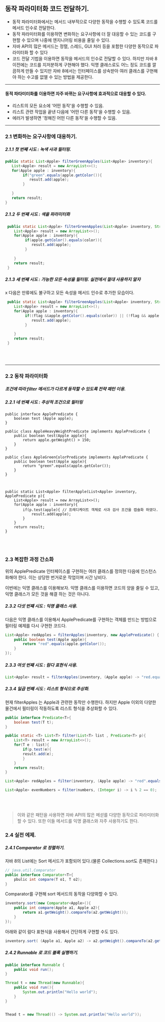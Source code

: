 ## 동작 파라미터화 코드 전달하기. 

- 동작 파라미터화에서는 메서드 내부적으로 다양한 동작을 수행할 수 있도록 코드를 메서드 인수로 전달한다.
- 동작 파라미터화를 이용하면 변화하는 요구사항에 더 잘 대응할 수 있는 코드를 구현할 수 있으며 나중에 엔지니어링 비용을 줄일 수 있다.
- 자바 API의 많은 메서드는 정렬, 스레드, GUI 처러 등을 포함한 다양한 동작으로 파라미터화 할 수 있다 
- 코드 전달 기법을 이용하면 동작을 메서드의 인수로 전달할 수 있다. 하지만 자바 8 이전에는 코드를 지저분하게 구현해야 했다. 익명 클래스로도 어느 정도 코드를 깔끔하게 만들 수 있지만 자바 8에서는 인터페이스를 상속받아 여러 클래스를 구현해야 하는 수고를 없앨 수 있는 방법을 제공한다.

---

#### 동적 파타미터화를 이용하면 자주 바뀌는 요구사항에 효과적으로 대응할 수 있다. 

- 리스트의 모든 요소에 '어떤 동작'을 수행할 수 있음. 
- 리스트 관련 작업을 끝낸 다음에 '어떤 다른 동작'을 수행할 수 있음. 
- 에러가 발생하면 '정해진 어떤 다른 동작'을 수행할 수 있음. 


---

### 2.1 변화하는 요구사항에 대응하기. 

##### 2.1.1 첫 번째 시도 : 녹색 사과 필터링. 
 ```java
 public static List<Apple> filterGreenApples(List<Apple> inventory){
    List<Apple> result = new ArrayList<>(); 
    for(Apple apple : inventory){
         if("green".equals(apple.getColor()){
            result.add(apple);
         }
    
    }
    return result; 
 }
```


##### 2.1.2 두 번째 시도 : 색을 파라미터화 

```java
 public static List<Apple> filterGreenApples(List<Apple> inventory, String color){
    List<Apple> result = new ArrayList<>(); 
    for(Apple apple : inventory){
         if(apple.getColor().equals(color)){
            result.add(apple);
         }
    
    }
    return result; 
 }
```

##### 2.1.3 세 번째 시도 : 가능한 모든 속성을 필터링.<span style : color =  red> 실전에서 절대 사용하지 말자 </span>

x 다음은 만류에도 불구하고 모든 속성을 메서드 인수로 추가한 모습이다. 

```java
 public static List<Apple> filterGreenApples(List<Apple> inventory, String color, int weight, boolean flag ){
    List<Apple> result = new ArrayList<>(); 
    for(Apple apple : inventory){
         if((flag &&apple.getColor().equals(color)) || (!flag && apple.getWeight() > weight)){
            result.add(apple);
         }
    
    }
    return result; 
 }
```

<br><br>

---

### 2.2 동작 파라미터화 

##### 조건에 따라 filter 메서드가 다르게 동작할 수 있도록 전략 패턴 이용. 

##### 2.2.1 네 번째 시도 : 추상적 조건으로 필터링 
```jav
public interface ApplePredicate {
    boolean test (Apple apple);
}

public class AppleHeavyWeightPredicate implements ApplePredicate {
    public boolean test(Apple apple){
        return apple.getWeight() > 150; 
    }
}

public class AppleGreenColorPredicate implements ApplePredicate {
    public boolean test(Apple apple){
        return "green".equals(apple.getColor()); 
    }
}



public static List<Apple> filterApple(List<Apple> inventory, ApplePredicate p){
    List<Apple> result = new ArrayList<>();
    for(Apple apple : inventory){
        if(p.test(apple){ // 프레디케이트 객체로 사과 검사 조건을 캡슐화 하였다. 
            result.add(apple);
        }
    }
    return result; 
}
```

<br><br>

### 2.3 복잡한 과정 간소화 

위의 ApplePredicate 인터페이스를 구현하는 여러 클래스를 정의한 다음에 인스턴스화해야 한다. 이는 상당한 번거로운 작업이며 시간 낭비다. 

이번에는 익명 클래스를 이용해보자. 익명 클래스를 이용하면 코드의 양을 줄일 수 있고, 익명 클래스가 모든 것을 해결 하는 것은 아니다. 

##### 2.3.2 다섯 번쨰 시도 : 익명 클래스 사용. 

다음은 익명 클래스를 이용해서 ApplePredicate를 구현하는 객체를 만드는 방법으로 필터링 예제를 다시 구현한 코드다.
```java
List<Apple> redApples = filterApples(inventory, new ApplePredicate() {
    public boolean test(Apple apple){
        return "red".equals(apple.getColor());
    }
});

```

##### 2.3.3 여섯 번째 시도 : 람다 표현식 사용. 
```java
List<Apple> result = filterApples(inventory, (Apple apple) -> "red.equals(apple.getColor()));
```

##### 2.3.4 일곱 번째 시도 : 리스트 형식으로 추상화. 

현재 filterApples 는 Apple과 관련한 동작만 수행한다. 하지만 Apple 이외의 다양한 물건에서 필터링이 작동하도록 리스트 형식을 추상화할 수 있다. 
```java
public interface Predicate<T>{
    boolean test(T t);
}

public static <T> List<T> filter(List<T> list , Predicate<T> p){
    List<T> result = new ArrayList<>();
    for(T e : list){
        if(p.test(e){
        result.add(e);
        }
    }
    return result; 
}
```

```java
List<Apple> redApples = filter(inventory, (Apple apple) -> "red".equals(apple.getColor()));

List<Apple> evenNumbers = filter(numbers, (Integer i) -> i % 2 == 0); 

```

<br><br>
  
  
> 이와 같은 패턴을 사용하면 자바 API의 많은 메섣를 다양한 동작으로 파라미터화할 수 있다. 또한 이들 메서드를 익명 클래스와 자주 사용하기도 한다. 
  
  
### 2.4 실전 에제. 
  
##### 2.4.1 Comparator 로 정렬하기. 
  
자바 8의 List에는 Sort 메서드가 포함되어 있다.(물론 Collections.sort도 존재한다.)  
```java
// java.util.Comparator
public interface Comparator<T>{
    pbulic int compare(T o1, T o2);
}
```

Comparator를 구현해 sort 메서드의 동작을 다양화할 수 있다.
```java
inventory.sort(new Comparator<Apple>(){
    public int compare(Apple a1, Apple a2){
        return a1.getWeight().compareTo(a2.getWeight());
    }
});
```

아래와 같이 람다 표현식을 사용해서 간단하게 구현할 수도 있다. 
```java
inventory.sort( (Apple a1, Apple a2) -> a2.getWeight().compareTo(a2.getWeight()));
```

##### 2.4.2 Runnable 로 코드 블록 실행하기. 
```java
public interface Runnable {
    public void run();
}

Thread t = new Thread(new Runnable){
    public void run(){
        System.out.println("Hello world");
    }
}


Thead t = new Thread(() -> System.out.println("Hello world"));
```
